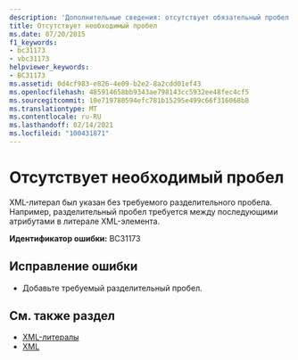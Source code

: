 ```yaml
---
description: 'Дополнительные сведения: отсутствует обязательный пробел'
title: Отсутствует необходимый пробел
ms.date: 07/20/2015
f1_keywords:
- bc31173
- vbc31173
helpviewer_keywords:
- BC31173
ms.assetid: 0d4cf983-e826-4e09-b2e2-8a2cdd01ef43
ms.openlocfilehash: 485914658bb9343ae798143cc5932ee48fec4cf5
ms.sourcegitcommit: 10e719780594efc781b15295e499c66f316068b8
ms.translationtype: MT
ms.contentlocale: ru-RU
ms.lasthandoff: 02/14/2021
ms.locfileid: "100431871"
---
```

# <a name="missing-required-white-space"></a>Отсутствует необходимый пробел

XML-литерал был указан без требуемого разделительного пробела. Например, разделительный пробел требуется между последующими атрибутами в литерале XML-элемента.  
  
 **Идентификатор ошибки:** BC31173  
  
## <a name="to-correct-this-error"></a>Исправление ошибки  
  
- Добавьте требуемый разделительный пробел.  
  
## <a name="see-also"></a>См. также раздел

- [XML-литералы](../language-reference/xml-literals/index.md)
- [XML](../programming-guide/language-features/xml/index.md)
